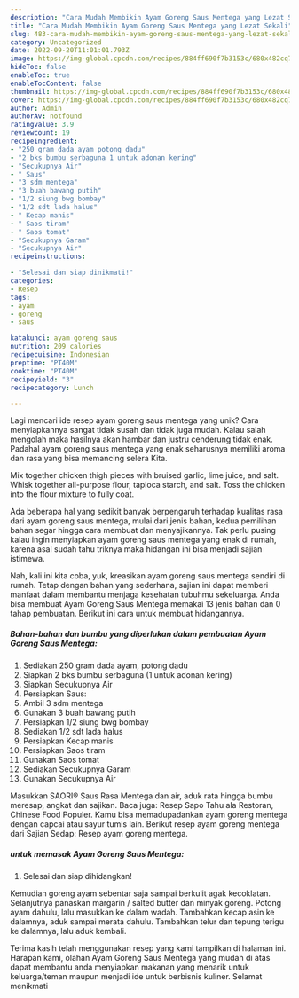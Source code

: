 ```yaml
---
description: "Cara Mudah Membikin Ayam Goreng Saus Mentega yang Lezat Sekali"
title: "Cara Mudah Membikin Ayam Goreng Saus Mentega yang Lezat Sekali"
slug: 483-cara-mudah-membikin-ayam-goreng-saus-mentega-yang-lezat-sekali
category: Uncategorized
date: 2022-09-20T11:01:01.793Z
image: https://img-global.cpcdn.com/recipes/884ff690f7b3153c/680x482cq70/ayam-goreng-saus-mentega-foto-resep-utama.jpg
hideToc: false
enableToc: true
enableTocContent: false
thumbnail: https://img-global.cpcdn.com/recipes/884ff690f7b3153c/680x482cq70/ayam-goreng-saus-mentega-foto-resep-utama.jpg
cover: https://img-global.cpcdn.com/recipes/884ff690f7b3153c/680x482cq70/ayam-goreng-saus-mentega-foto-resep-utama.jpg
author: Admin
authorAv: notfound
ratingvalue: 3.9
reviewcount: 19
recipeingredient:
- "250 gram dada ayam potong dadu"
- "2 bks bumbu serbaguna 1 untuk adonan kering"
- "Secukupnya Air"
- " Saus"
- "3 sdm mentega"
- "3 buah bawang putih"
- "1/2 siung bwg bombay"
- "1/2 sdt lada halus"
- " Kecap manis"
- " Saos tiram"
- " Saos tomat"
- "Secukupnya Garam"
- "Secukupnya Air"
recipeinstructions:

- "Selesai dan siap dinikmati!"
categories:
- Resep
tags:
- ayam
- goreng
- saus

katakunci: ayam goreng saus 
nutrition: 209 calories
recipecuisine: Indonesian
preptime: "PT40M"
cooktime: "PT40M"
recipeyield: "3"
recipecategory: Lunch

---
```





Lagi mencari ide resep ayam goreng saus mentega yang unik? Cara menyiapkannya sangat tidak susah dan tidak juga mudah. Kalau salah mengolah maka hasilnya akan hambar dan justru cenderung tidak enak. Padahal ayam goreng saus mentega yang enak seharusnya memiliki aroma dan rasa yang bisa memancing selera Kita.





Mix together chicken thigh pieces with bruised garlic, lime juice, and salt. Whisk together all-purpose flour, tapioca starch, and salt. Toss the chicken into the flour mixture to fully coat.

Ada beberapa hal yang sedikit banyak berpengaruh terhadap kualitas rasa dari ayam goreng saus mentega, mulai dari jenis bahan, kedua pemilihan bahan segar hingga cara membuat dan menyajikannya. Tak perlu pusing kalau ingin menyiapkan ayam goreng saus mentega yang enak di rumah, karena asal sudah tahu triknya maka hidangan ini bisa menjadi sajian istimewa.






Nah, kali ini kita coba, yuk, kreasikan ayam goreng saus mentega sendiri di rumah. Tetap dengan bahan yang sederhana, sajian ini dapat memberi manfaat dalam membantu menjaga kesehatan tubuhmu sekeluarga. Anda bisa membuat Ayam Goreng Saus Mentega memakai 13 jenis bahan dan 0 tahap pembuatan. Berikut ini cara untuk membuat hidangannya.

<!--inarticleads1-->

##### Bahan-bahan dan bumbu yang diperlukan dalam pembuatan Ayam Goreng Saus Mentega:

1. Sediakan 250 gram dada ayam, potong dadu
1. Siapkan 2 bks bumbu serbaguna (1 untuk adonan kering)
1. Siapkan Secukupnya Air
1. Persiapkan  Saus:
1. Ambil 3 sdm mentega
1. Gunakan 3 buah bawang putih
1. Persiapkan 1/2 siung bwg bombay
1. Sediakan 1/2 sdt lada halus
1. Persiapkan  Kecap manis
1. Persiapkan  Saos tiram
1. Gunakan  Saos tomat
1. Sediakan Secukupnya Garam
1. Gunakan Secukupnya Air


Masukkan SAORI® Saus Rasa Mentega dan air, aduk rata hingga bumbu meresap, angkat dan sajikan. Baca juga: Resep Sapo Tahu ala Restoran, Chinese Food Populer. Kamu bisa memadupadankan ayam goreng mentega dengan capcai atau sayur tumis lain. Berikut resep ayam goreng mentega dari Sajian Sedap: Resep ayam goreng mentega. 

<!--inarticleads2-->

#####  untuk memasak Ayam Goreng Saus Mentega:


1. Selesai dan siap dihidangkan!

Kemudian goreng ayam sebentar saja sampai berkulit agak kecoklatan. Selanjutnya panaskan margarin / salted butter dan minyak goreng. Potong ayam dahulu, lalu masukkan ke dalam wadah. Tambahkan kecap asin ke dalamnya, aduk sampai merata dahulu. Tambahkan telur dan tepung terigu ke dalamnya, lalu aduk kembali. 

Terima kasih telah menggunakan resep yang kami tampilkan di halaman ini. Harapan kami, olahan Ayam Goreng Saus Mentega yang mudah di atas dapat membantu anda menyiapkan makanan yang menarik untuk keluarga/teman maupun menjadi ide untuk berbisnis kuliner. Selamat menikmati
